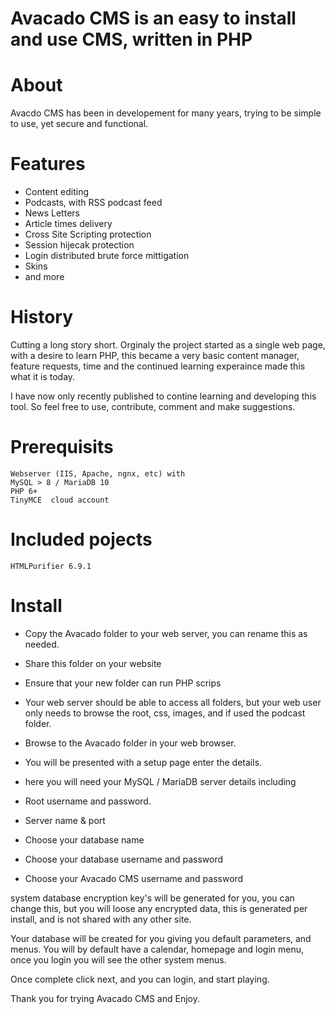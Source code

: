 # Avacado CMS is an easy to install and use CMS, written in PHP
# About
Avacdo CMS has been in developement for many years, trying to be simple to use, yet secure and functional.

# Features
 - Content editing
 - Podcasts, with RSS podcast feed
 - News Letters
 - Article times delivery
 - Cross Site Scripting protection
 - Session hijecak protection
 - Login distributed brute force mittigation
 - Skins
 - and more

# History
Cutting a long story short. Orginaly the project started as a single web page, with a desire to learn PHP, this became a very basic content manager, feature requests, time and the continued learning experaince made this what it is today.

I have now only recently published to contine learning and developing this tool. So feel free to use, contribute, comment and make suggestions.

# Prerequisits
	Webserver (IIS, Apache, ngnx, etc) with 
	MySQL > 8 / MariaDB 10
	PHP 6+
	TinyMCE  cloud account

# Included pojects
	HTMLPurifier 6.9.1

# Install
   - Copy the Avacado folder to your web server, you can rename this as needed. 
   - Share this folder on your website
   - Ensure that your new folder can run PHP scrips
   - Your web server should be able to access all folders, but your web user only needs to browse the root, css, images, and if used the podcast folder.

- Browse to the Avacado folder in your web browser. 
- You will be presented with a setup page
enter the details.
- here you will need your MySQL / MariaDB server details including
- Root username and password. 
- Server name & port

- Choose your database name
- Choose your database username and password
- Choose your Avacado CMS username and password

system database encryption key's will be generated for you, you can change this, but you will loose any encrypted data, this is generated per install, and is not shared with any other site. 

Your database will be created for you giving you default parameters, and menus.
You will by default have a calendar, homepage and login menu, once you login you will see the other system menus.

Once complete click next, and you can login, and start playing. 

Thank you for trying Avacado CMS and Enjoy.

